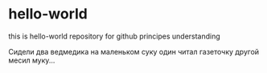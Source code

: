 # hello-world
this is hello-world repository for github principes understanding 

Сидели два ведмедика
на маленьком суку
один читал газеточку
другой месил муку...
